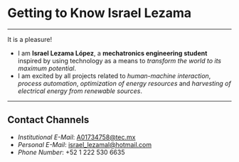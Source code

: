 # Getting to Know Israel Lezama

---------------------------------------------------------------------------------------------------------------------------------------------------------
It is a pleasure!

-   I am **Israel Lezama López**, a **mechatronics engineering student** inspired by using technology as a means to *transform the world to its maximum potential*.
-   I am excited by all projects related to *human-machine interaction*, *process automation*, *optimization of energy resources* and *harvesting of electrical energy from renewable sources*.
---------------------------------------------------------------------------------------------------------------------------------------------------------

## Contact Channels
-   *Institutional E-Mail*: A01734758@tec.mx
-   *Personal E-Mail*: israel_lezamal@hotmail.com
-   *Phone Number*: +52 1 222 530 6635
